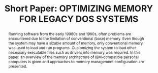 ---
abstract: Running software from the early 19980s and 1990s, often problems are encountered
  due to the limitation of conventional (base) memory. Even though the system may
  have a sizable amount of memory, only conventional memory was used to load and run
  programs. Customizing the system to load other necessary executable files such as
  drivers into memory was required. In this paper, an overview of the memory architecture
  of IBM-compatible personal computers is given and approaches to memory management
  configuration are presented.
creators:
- Denise de Vries
date: null
document_url: https://az659834.vo.msecnd.net/eventsairwesteuprod/production-inconference-public/9693bdd66282411cb09bf47324df951e
grand_parent: iPRES
institutions:
- Swinburne University
keywords:
- dos
- memory management
- ibm-compatible
landing_page_url: null
language: eng
layout: publication
license: CC-BY 4.0 International
notes_url: null
parent: iPRES 2022
publication_type: short paper
size: null
slides_url: null
source_name: iPRES
stream_url: null
title: 'Short Paper: OPTIMIZING MEMORY FOR LEGACY DOS SYSTEMS'
year: 2022
---